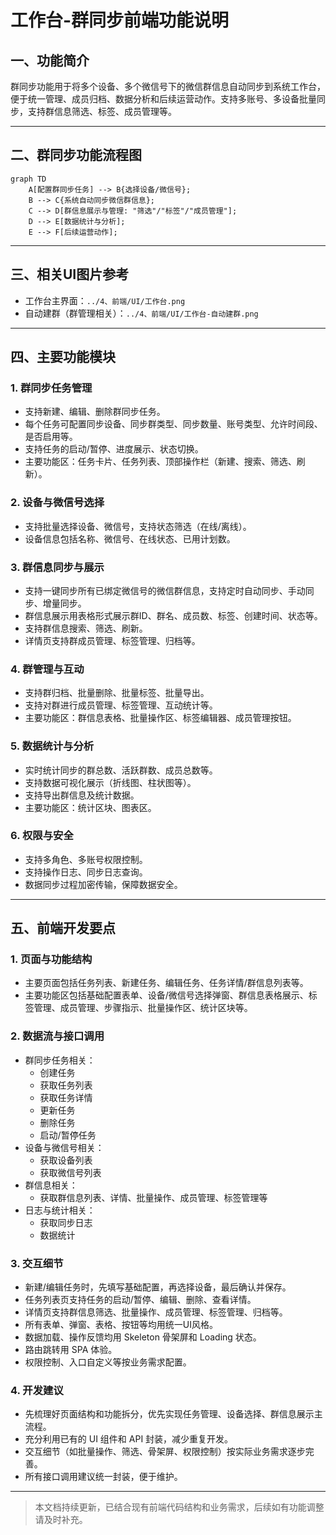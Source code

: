# 工作台-群同步前端功能说明

## 一、功能简介
群同步功能用于将多个设备、多个微信号下的微信群信息自动同步到系统工作台，便于统一管理、成员归档、数据分析和后续运营动作。支持多账号、多设备批量同步，支持群信息筛选、标签、成员管理等。

---

## 二、群同步功能流程图

```mermaid
graph TD
    A[配置群同步任务] --> B{选择设备/微信号};
    B --> C{系统自动同步微信群信息};
    C --> D[群信息展示与管理: "筛选"/"标签"/"成员管理"];
    D --> E[数据统计与分析];
    E --> F[后续运营动作];
```

---

## 三、相关UI图片参考
- 工作台主界面：`../4、前端/UI/工作台.png`
- 自动建群（群管理相关）：`../4、前端/UI/工作台-自动建群.png`

---

## 四、主要功能模块

### 1. 群同步任务管理
- 支持新建、编辑、删除群同步任务。
- 每个任务可配置同步设备、同步群类型、同步数量、账号类型、允许时间段、是否启用等。
- 支持任务的启动/暂停、进度展示、状态切换。
- 主要功能区：任务卡片、任务列表、顶部操作栏（新建、搜索、筛选、刷新）。

### 2. 设备与微信号选择
- 支持批量选择设备、微信号，支持状态筛选（在线/离线）。
- 设备信息包括名称、微信号、在线状态、已用计划数。

### 3. 群信息同步与展示
- 支持一键同步所有已绑定微信号的微信群信息，支持定时自动同步、手动同步、增量同步。
- 群信息展示用表格形式展示群ID、群名、成员数、标签、创建时间、状态等。
- 支持群信息搜索、筛选、刷新。
- 详情页支持群成员管理、标签管理、归档等。

### 4. 群管理与互动
- 支持群归档、批量删除、批量标签、批量导出。
- 支持对群进行成员管理、标签管理、互动统计等。
- 主要功能区：群信息表格、批量操作区、标签编辑器、成员管理按钮。

### 5. 数据统计与分析
- 实时统计同步的群总数、活跃群数、成员总数等。
- 支持数据可视化展示（折线图、柱状图等）。
- 支持导出群信息及统计数据。
- 主要功能区：统计区块、图表区。

### 6. 权限与安全
- 支持多角色、多账号权限控制。
- 支持操作日志、同步日志查询。
- 数据同步过程加密传输，保障数据安全。

---

## 五、前端开发要点

### 1. 页面与功能结构
- 主要页面包括任务列表、新建任务、编辑任务、任务详情/群信息列表等。
- 主要功能区包括基础配置表单、设备/微信号选择弹窗、群信息表格展示、标签管理、成员管理、步骤指示、批量操作区、统计区块等。

### 2. 数据流与接口调用
- 群同步任务相关：
  - 创建任务
  - 获取任务列表
  - 获取任务详情
  - 更新任务
  - 删除任务
  - 启动/暂停任务
- 设备与微信号相关：
  - 获取设备列表
  - 获取微信号列表
- 群信息相关：
  - 获取群信息列表、详情、批量操作、成员管理、标签管理等
- 日志与统计相关：
  - 获取同步日志
  - 数据统计

### 3. 交互细节
- 新建/编辑任务时，先填写基础配置，再选择设备，最后确认并保存。
- 任务列表页支持任务的启动/暂停、编辑、删除、查看详情。
- 详情页支持群信息筛选、批量操作、成员管理、标签管理、归档等。
- 所有表单、弹窗、表格、按钮等均用统一UI风格。
- 数据加载、操作反馈均用 Skeleton 骨架屏和 Loading 状态。
- 路由跳转用 SPA 体验。
- 权限控制、入口自定义等按业务需求配置。

### 4. 开发建议
- 先梳理好页面结构和功能拆分，优先实现任务管理、设备选择、群信息展示主流程。
- 充分利用已有的 UI 组件和 API 封装，减少重复开发。
- 交互细节（如批量操作、筛选、骨架屏、权限控制）按实际业务需求逐步完善。
- 所有接口调用建议统一封装，便于维护。

---

> 本文档持续更新，已结合现有前端代码结构和业务需求，后续如有功能调整请及时补充。 